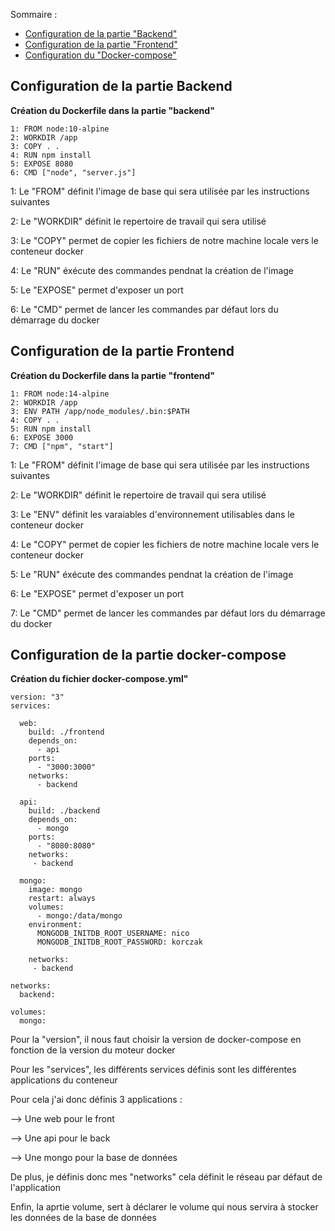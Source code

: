 
Sommaire :
- [Configuration de la partie "Backend"](#configuration-de-la-partie-backend)
- [Configuration de la partie "Frontend"](#configuration-de-la-partie-frontend)
- [Configuration du "Docker-compose"](#configuration-de-la-partie-docker-compose)

## Configuration de la partie Backend

**Création du Dockerfile dans la partie "backend"**

```
1: FROM node:10-alpine
2: WORKDIR /app
3: COPY . .
4: RUN npm install
5: EXPOSE 8080
6: CMD ["node", "server.js"]
```

1: Le "FROM" définit l'image de base qui sera utilisée par les instructions suivantes

2: Le "WORKDIR" définit le repertoire de travail qui sera utilisé

3: Le "COPY" permet de copier les fichiers de notre machine locale vers le conteneur docker

4: Le "RUN" éxécute des commandes pendnat la création de l'image

5: Le "EXPOSE" permet d'exposer un port 

6: Le "CMD" permet de lancer les commandes par défaut lors du démarrage du docker



## Configuration de la partie Frontend

**Création du Dockerfile dans la partie "frontend"**

```
1: FROM node:14-alpine
2: WORKDIR /app
3: ENV PATH /app/node_modules/.bin:$PATH
4: COPY . .
5: RUN npm install
6: EXPOSE 3000
7: CMD ["npm", "start"]
```

1: Le "FROM" définit l'image de base qui sera utilisée par les instructions suivantes

2: Le "WORKDIR" définit le repertoire de travail qui sera utilisé

3: Le "ENV" définit les varaiables d'environnement utilisables dans le conteneur docker

4: Le "COPY" permet de copier les fichiers de notre machine locale vers le conteneur docker

5: Le "RUN" éxécute des commandes pendnat la création de l'image

6: Le "EXPOSE" permet d'exposer un port 

7: Le "CMD" permet de lancer les commandes par défaut lors du démarrage du docker



## Configuration de la partie docker-compose

**Création du fichier docker-compose.yml"**

```
version: "3"
services:

  web:
    build: ./frontend
    depends_on:
      - api
    ports:
      - "3000:3000"
    networks:
      - backend
         
  api:
    build: ./backend
    depends_on:
      - mongo
    ports:
      - "8080:8080"
    networks: 
     - backend
    
  mongo:
    image: mongo
    restart: always
    volumes: 
      - mongo:/data/mongo
    environment: 
      MONGODB_INITDB_ROOT_USERNAME: nico
      MONGODB_INITDB_ROOT_PASSWORD: korczak
    
    networks: 
     - backend

networks:
  backend:

volumes: 
  mongo:
```
Pour la "version", il nous faut choisir la version de docker-compose en fonction de la version du moteur docker

Pour les "services", les différents services définis sont les différentes applications du conteneur

Pour cela j'ai donc définis 3 applications :

--> Une web pour le front

--> Une api pour le back

--> Une mongo pour la base de données

De plus, je définis donc mes "networks" cela définit le réseau par défaut de l'application

Enfin, la aprtie volume, sert à déclarer le volume qui nous servira à stocker les données de la base de données






